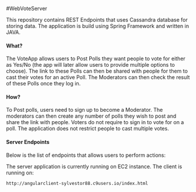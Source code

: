 #WebVoteServer

This repository contains REST Endpoints that uses Cassandra database for storing data. The application is build using Spring Framework and written in JAVA.

#### What?
The VoteApp allows users to Post Polls they want people to vote for either as Yes/No (the app will later allow users to provide multiple options to choose). The link to these Polls can then be shared with people for them to cast their votes for an active Poll. The Moderators can then check the result of these Polls once they log in. 

#### How?
To Post polls, users need to sign up to become a Moderator. The moderators can then create any number of polls they wish to post and share the link with people. Voters do not require to sign in to vote for on a poll. The application does not restrict people to cast multiple votes.

#### Server Endpoints

Below is the list of endpoints that allows users to perform actions:

The server application is currently running on EC2 instance. The client is running on:

```sh
http://angularclient-sylvestor88.c9users.io/index.html
```
